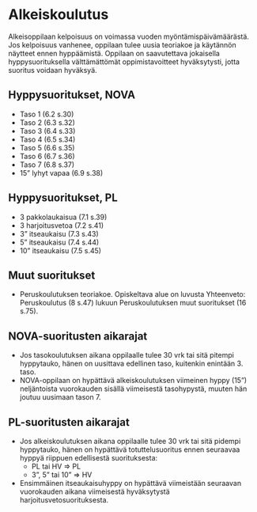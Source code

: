 # Alkeiskoulutus

Alkeisoppilaan kelpoisuus on voimassa vuoden myöntämispäivämäärästä. Jos kelpoisuus
vanhenee, oppilaan tulee uusia teoriakoe ja käytännön näytteet ennen hyppäämistä. 
Oppilaan on saavutettava jokaisella hyppysuorituksella välttämättömät oppimistavoitteet hyväksytysti, jotta suoritus voidaan hyväksyä.

## Hyppysuoritukset, NOVA
* Taso 1 (6.2 s.30)
* Taso 2 (6.3 s.32)
* Taso 3 (6.4 s.33)
* Taso 4 (6.5 s.34)
* Taso 5 (6.6 s.35)
* Taso 6 (6.7 s.36)
* Taso 7 (6.8 s.37)
* 15” lyhyt vapaa (6.9 s.38)

## Hyppysuoritukset, PL
* 3 pakkolaukaisua (7.1 s.39)
* 3 harjoitusvetoa (7.2 s.41)
* 3” itseaukaisu (7.3 s.43)
* 5” itseaukaisu (7.4 s.44)
* 10” itseaukaisu (7.5 s.45)

## Muut suoritukset
* Peruskoulutuksen teoriakoe. Opiskeltava alue on luvusta Yhteenveto: Peruskoulutus (8 s.47) lukuun Peruskoulutuksen muut suoritukset (16 s.75).

## NOVA-suoritusten aikarajat
* Jos tasokoulutuksen aikana oppilaalle tulee 30 vrk tai sitä pitempi hyppytauko, hänen on uusittava edellinen taso, kuitenkin enintään 3. taso.
* NOVA-oppilaan on hypättävä alkeiskoulutuksen viimeinen hyppy (15”) neljäntoista
vuorokauden sisällä viimeisestä tasohypystä, muuten hän joutuu uusimaan tason 7.

## PL-suoritusten aikarajat
* Jos alkeiskoulutuksen aikana oppilaalle tulee 30 vrk tai sitä pidempi hyppytauko, hänen on hypättävä totuttelusuoritus ennen seuraavaa hyppyä riippuen edellisestä suorituksesta:
    * PL tai HV ⇒ PL
    * 3”, 5” tai 10” ⇒ HV
* Ensimmäinen itseaukaisuhyppy on hypättävä viimeistään seuraavan vuorokauden aikana
viimeisestä hyväksytystä harjoitusvetosuorituksesta.